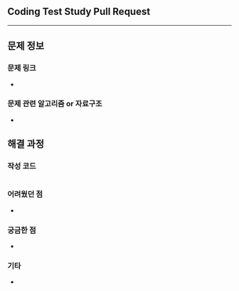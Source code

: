 ## Coding Test Study Pull Request

---

## 문제 정보

### 문제 링크

-

### 문제 관련 알고리즘 or 자료구조

- 

## 해결 과정

### 작성 코드

```python

```

### 어려웠던 점

-

### 궁금한 점

-

### 기타
-  

